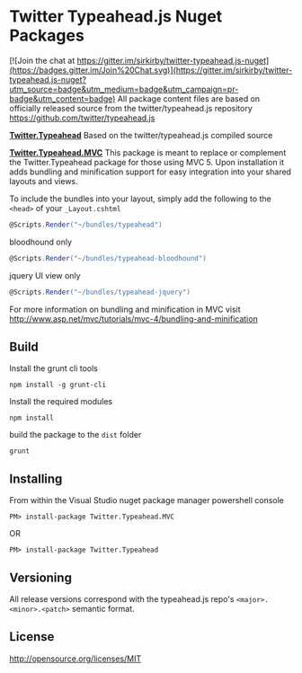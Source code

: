 Twitter Typeahead.js Nuget Packages
=================

[![Join the chat at https://gitter.im/sirkirby/twitter-typeahead.js-nuget](https://badges.gitter.im/Join%20Chat.svg)](https://gitter.im/sirkirby/twitter-typeahead.js-nuget?utm_source=badge&utm_medium=badge&utm_campaign=pr-badge&utm_content=badge)
All package content files are based on officially released source from the twitter/typeahead.js repository https://github.com/twitter/typeahead.js 

**[Twitter.Typeahead](http://nuget.org/packages/Twitter.Typeahead)**
Based on the twitter/typeahead.js compiled source

**[Twitter.Typeahead.MVC](http://nuget.org/packages/Twitter.Typeahead.MVC)**
This package is meant to replace or complement the Twitter.Typeahead package for those using MVC 5. Upon installation it adds bundling and minification support for easy integration into your shared layouts and views. 

To include the bundles into your layout, simply add the following to the `<head>` of your `_Layout.cshtml`

```c#
@Scripts.Render("~/bundles/typeahead")
```
bloodhound only
```c#
@Scripts.Render("~/bundles/typeahead-bloodhound")
```
jquery UI view only
```c#
@Scripts.Render("~/bundles/typeahead-jquery")
```

For more information on bundling and minification in MVC visit http://www.asp.net/mvc/tutorials/mvc-4/bundling-and-minification

## Build ##
Install the grunt cli tools

`npm install -g grunt-cli`

Install the required modules

`npm install`

build the package to the `dist` folder

`grunt`

## Installing ##
From within the Visual Studio nuget package manager powershell console

`PM> install-package Twitter.Typeahead.MVC`

OR

`PM> install-package Twitter.Typeahead`

## Versioning ##
All release versions correspond with the typeahead.js repo's `<major>.<minor>.<patch>` semantic format.

## License ##
http://opensource.org/licenses/MIT